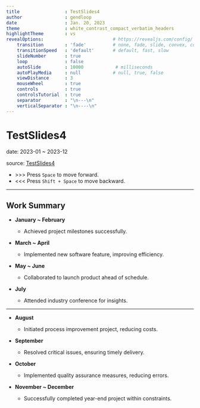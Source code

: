 ```yaml
---
title                 : TestSlides4
author                : gendloop
date                  : Jan. 20, 2023
theme                 : white_contrast_compact_verbatim_headers
highlightTheme        : vs
revealOptions:                          # https://revealjs.com/config/
    transition        : 'fade'          # none, fade, slide, convex, concave, zoom
    transitionSpeed   : 'default'       # default, fast, slow
    slideNumber       : true
    loop              : false
    autoSlide         : 10000            # milliseconds
    autoPlayMedia     : null            # null, true, false
    viewDistance      : 3
    mouseWheel        : true
    controls          : true
    controlsTutorial  : true
    separator         : "\n---\n"
    verticalSeparator : "\n----\n"
---
```


<style type="text/css">
h1, h2, h3, h4, h5, p, pre, code {
    text-align: left
}
.reveal {
    font-size: 28px;
}
.reveal pre code {
    font-size: 18px;
    line-height: 22px;
}
.reveal p code,
.reveal li code {
    font-size: 24px;
}
.reveal ul, .reveal ol {
    display: block;
}
.reveal img {
  border: 0 !important;
  box-shadow: none !important;
}
</style>



# TestSlides4

date: 2023-01 ~ 2023-12

source: [TestSlides4](https://github.com/gendloop/TestSlides4) 

* \>\>\> Press `Space` to move forward.
* <<< Press `Shift + Space` to move backward.



---

## Work Summary

* **January ~ February**
  * Achieved project milestones successfully.

* **March ~ April**
  * Implemented new software feature, improving efficiency.

* **May ~ June**
  * Collaborated to launch product ahead of schedule.

* **July**
  * Attended industry conference for insights.

---

* **August**
  * Initiated process improvement project, reducing costs.

* **September**
  * Resolved critical issues, ensuring timely delivery.

* **October**
  * Implemented quality assurance measures, reducing errors.

* **November ~ December**
  * Successfully completed year-end project within constraints.


